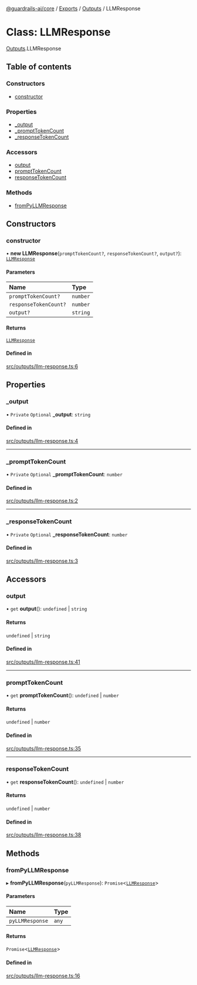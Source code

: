 [@guardrails-ai/core](../README.md) / [Exports](../modules.md) / [Outputs](../modules/Outputs.md) / LLMResponse

# Class: LLMResponse

[Outputs](../modules/Outputs.md).LLMResponse

## Table of contents

### Constructors

- [constructor](Outputs.LLMResponse.md#constructor)

### Properties

- [\_output](Outputs.LLMResponse.md#_output)
- [\_promptTokenCount](Outputs.LLMResponse.md#_prompttokencount)
- [\_responseTokenCount](Outputs.LLMResponse.md#_responsetokencount)

### Accessors

- [output](Outputs.LLMResponse.md#output)
- [promptTokenCount](Outputs.LLMResponse.md#prompttokencount)
- [responseTokenCount](Outputs.LLMResponse.md#responsetokencount)

### Methods

- [fromPyLLMResponse](Outputs.LLMResponse.md#frompyllmresponse)

## Constructors

### constructor

• **new LLMResponse**(`promptTokenCount?`, `responseTokenCount?`, `output?`): [`LLMResponse`](Outputs.LLMResponse.md)

#### Parameters

| Name | Type |
| :------ | :------ |
| `promptTokenCount?` | `number` |
| `responseTokenCount?` | `number` |
| `output?` | `string` |

#### Returns

[`LLMResponse`](Outputs.LLMResponse.md)

#### Defined in

[src/outputs/llm-response.ts:6](https://github.com/guardrails-ai/guardrails-js/blob/45cd49e/src/outputs/llm-response.ts#L6)

## Properties

### \_output

• `Private` `Optional` **\_output**: `string`

#### Defined in

[src/outputs/llm-response.ts:4](https://github.com/guardrails-ai/guardrails-js/blob/45cd49e/src/outputs/llm-response.ts#L4)

___

### \_promptTokenCount

• `Private` `Optional` **\_promptTokenCount**: `number`

#### Defined in

[src/outputs/llm-response.ts:2](https://github.com/guardrails-ai/guardrails-js/blob/45cd49e/src/outputs/llm-response.ts#L2)

___

### \_responseTokenCount

• `Private` `Optional` **\_responseTokenCount**: `number`

#### Defined in

[src/outputs/llm-response.ts:3](https://github.com/guardrails-ai/guardrails-js/blob/45cd49e/src/outputs/llm-response.ts#L3)

## Accessors

### output

• `get` **output**(): `undefined` \| `string`

#### Returns

`undefined` \| `string`

#### Defined in

[src/outputs/llm-response.ts:41](https://github.com/guardrails-ai/guardrails-js/blob/45cd49e/src/outputs/llm-response.ts#L41)

___

### promptTokenCount

• `get` **promptTokenCount**(): `undefined` \| `number`

#### Returns

`undefined` \| `number`

#### Defined in

[src/outputs/llm-response.ts:35](https://github.com/guardrails-ai/guardrails-js/blob/45cd49e/src/outputs/llm-response.ts#L35)

___

### responseTokenCount

• `get` **responseTokenCount**(): `undefined` \| `number`

#### Returns

`undefined` \| `number`

#### Defined in

[src/outputs/llm-response.ts:38](https://github.com/guardrails-ai/guardrails-js/blob/45cd49e/src/outputs/llm-response.ts#L38)

## Methods

### fromPyLLMResponse

▸ **fromPyLLMResponse**(`pyLLMResponse`): `Promise`\<[`LLMResponse`](Outputs.LLMResponse.md)\>

#### Parameters

| Name | Type |
| :------ | :------ |
| `pyLLMResponse` | `any` |

#### Returns

`Promise`\<[`LLMResponse`](Outputs.LLMResponse.md)\>

#### Defined in

[src/outputs/llm-response.ts:16](https://github.com/guardrails-ai/guardrails-js/blob/45cd49e/src/outputs/llm-response.ts#L16)
